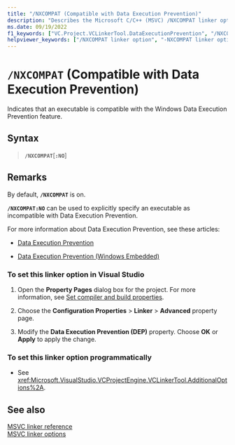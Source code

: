 ```yaml
---
title: "/NXCOMPAT (Compatible with Data Execution Prevention)"
description: "Describes the Microsoft C/C++ (MSVC) /NXCOMPAT linker option, which marks an executable as compatible with Data Execution Prevention (DEP)."
ms.date: 09/19/2022
f1_keywords: ["VC.Project.VCLinkerTool.DataExecutionPrevention", "/NXCOMPAT"]
helpviewer_keywords: ["/NXCOMPAT linker option", "-NXCOMPAT linker option", "NXCOMPAT linker option"]
---
```

# `/NXCOMPAT` (Compatible with Data Execution Prevention)

Indicates that an executable is compatible with the Windows Data Execution Prevention feature.

## Syntax

> **`/NXCOMPAT`**[**`:NO`**]

## Remarks

By default, **`/NXCOMPAT`** is on.

**`/NXCOMPAT:NO`** can be used to explicitly specify an executable as incompatible with Data Execution Prevention.

For more information about Data Execution Prevention, see these articles:

- [Data Execution Prevention](/windows/win32/Memory/data-execution-prevention)

- [Data Execution Prevention (Windows Embedded)](/previous-versions/windows/embedded/ms913190\(v=winembedded.5\))

### To set this linker option in Visual Studio

1. Open the **Property Pages** dialog box for the project. For more information, see [Set compiler and build properties](../working-with-project-properties.md).

1. Choose the **Configuration Properties** > **Linker** > **Advanced** property page.

1. Modify the **Data Execution Prevention (DEP)** property. Choose **OK** or **Apply** to apply the change.

### To set this linker option programmatically

- See <xref:Microsoft.VisualStudio.VCProjectEngine.VCLinkerTool.AdditionalOptions%2A>.

## See also

[MSVC linker reference](linking.md)\
[MSVC linker options](linker-options.md)
